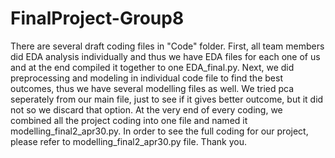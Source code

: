 # FinalProject-Group8
There are several draft coding files in "Code" folder. 
First, all team members did EDA analysis individually and thus we have EDA files for each one of us and at the end compiled it together to one EDA_final.py.
Next, we did preprocessing and modeling in individual code file to find the best outcomes, thus we have several modelling files as well.
We tried pca seperately from our main file, just to see if it gives better outcome, but it did not so we discard that option.
At the very end of every coding, we combined all the project coding into one file and named it modelling_final2_apr30.py.
In order to see the full coding for our project, please refer to modelling_final2_apr30.py file. Thank you.
